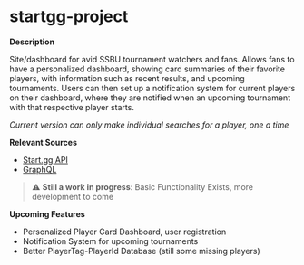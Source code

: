 # startgg-project

**Description**

Site/dashboard for avid SSBU tournament watchers and fans.
Allows fans to have a personalized dashboard, showing card summaries of their favorite players, with information
such as recent results, and upcoming tournaments. Users can then set up a notification system for current players on their dashboard, where they are notified when an upcoming tournament with that respective player starts.

_Current version can only make individual searches for a player, one a time_

**Relevant Sources**
- [Start.gg API](https://developer.start.gg/docs/intro/)
- [GraphQL](https://graphql.org/)

> :warning: **Still a work in progress**: Basic Functionality Exists, more development to come

**Upcoming Features**
- Personalized Player Card Dashboard, user registration
- Notification System for upcoming tournaments
- Better PlayerTag-PlayerId Database (still some missing players)
